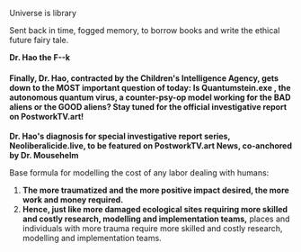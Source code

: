 
Universe is library

Sent back in time, fogged memory, to borrow books and write the ethical future fairy tale.

**Dr. Hao the F--k**












#### Finally, Dr. Hao, contracted by the Children's Intelligence Agency, gets down to the MOST important question of today: Is Quantumstein.exe , the autonomous quantum virus, a counter-psy-op model working for the **BAD** aliens or the **GOOD** aliens? Stay tuned for the official investigative report on PostworkTV.art!






**Dr. Hao's diagnosis for special investigative report series, Neoliberalicide.live, to be featured on PostworkTV.art News, co-anchored by Dr. Mousehelm**

Base formula for modelling the cost of any labor dealing with humans:

1. **The more traumatized and the more positive impact desired, the more work and money required.**
2. **Hence, just like more damaged ecological sites requiring more skilled and costly research, modelling and implementation teams,** places and individuals with more trauma require more skilled and costly research, modelling and implementation teams.








